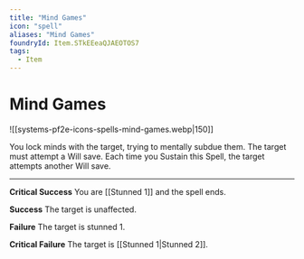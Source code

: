 ```yaml
---
title: "Mind Games"
icon: "spell"
aliases: "Mind Games"
foundryId: Item.STkEEeaQJAEOTOS7
tags:
  - Item
---
```


# Mind Games
![[systems-pf2e-icons-spells-mind-games.webp|150]]

You lock minds with the target, trying to mentally subdue them. The target must attempt a Will save. Each time you Sustain this Spell, the target attempts another Will save.

* * *

**Critical Success** You are [[Stunned 1]] and the spell ends.

**Success** The target is unaffected.

**Failure** The target is stunned 1.

**Critical Failure** The target is [[Stunned 1|Stunned 2]].
